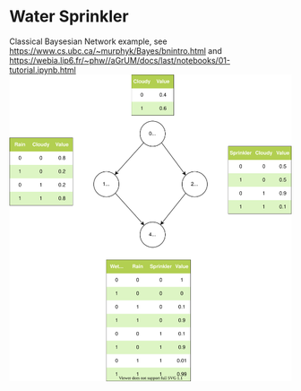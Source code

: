 # Water Sprinkler
Classical Baysesian Network example, see
https://www.cs.ubc.ca/~murphyk/Bayes/bnintro.html
and
https://webia.lip6.fr/~phw//aGrUM/docs/last/notebooks/01-tutorial.ipynb.html
![](water_sprinkler.svg)